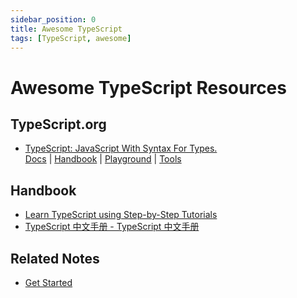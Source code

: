 ```yaml
---
sidebar_position: 0
title: Awesome TypeScript
tags: [TypeScript, awesome]
---
```


Awesome TypeScript Resources
============================

TypeScript.org
--------------

-   [TypeScript: JavaScript With Syntax For Types.](https://www.typescriptlang.org/)  
    [Docs](https://www.typescriptlang.org/docs/) |
    [Handbook](https://www.typescriptlang.org/docs/handbook/intro.html) |
    [Playground](https://www.typescriptlang.org/play) |
    [Tools](https://www.typescriptlang.org/tools)


Handbook
--------

-   [Learn TypeScript using Step-by-Step Tutorials](https://www.tutorialsteacher.com/typescript)
-   [TypeScript 中文手册 - TypeScript 中文手册](https://typescript.bootcss.com/)


Related Notes
-------------

-   [Get Started](ts_get-started.md)
